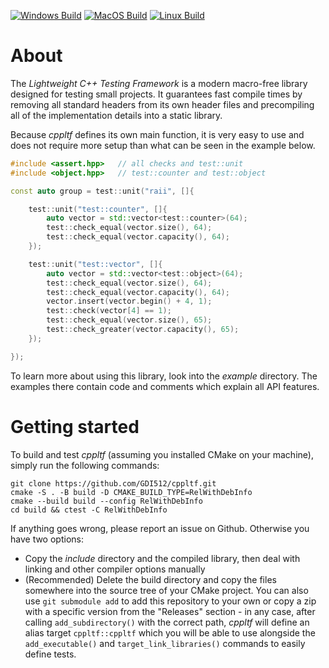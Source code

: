 [![Windows Build](https://github.com/GDI512/cppltf/actions/workflows/windows-ci.yml/badge.svg)](https://github.com/GDI512/cppltf/actions/workflows/windows-ci.yml)
[![MacOS Build](https://github.com/GDI512/cppltf/actions/workflows/macos-ci.yml/badge.svg)](https://github.com/GDI512/cppltf/actions/workflows/macos-ci.yml)
[![Linux Build](https://github.com/GDI512/cppltf/actions/workflows/linux-ci.yml/badge.svg)](https://github.com/GDI512/cppltf/actions/workflows/linux-ci.yml)
# About
The *Lightweight C++ Testing Framework* is a modern macro-free library designed
for testing small projects. It guarantees fast compile times by removing all
standard headers from its own header files and precompiling all of the
implementation details into a static library.

Because *cppltf* defines its own main function, it is very easy to use and
does not require more setup than what can be seen in the example below.

```c++
#include <assert.hpp>   // all checks and test::unit
#include <object.hpp>   // test::counter and test::object

const auto group = test::unit("raii", []{

    test::unit("test::counter", []{
        auto vector = std::vector<test::counter>(64);
        test::check_equal(vector.size(), 64);
        test::check_equal(vector.capacity(), 64);
    });

    test::unit("test::vector", []{
        auto vector = std::vector<test::object>(64);
        test::check_equal(vector.size(), 64);
        test::check_equal(vector.capacity(), 64);
        vector.insert(vector.begin() + 4, 1);
        test::check(vector[4] == 1);
        test::check_equal(vector.size(), 65);
        test::check_greater(vector.capacity(), 65);
    });

});
```

To learn more about using this library, look into the *example* directory. The
examples there contain code and comments which explain all API features.

# Getting started
To build and test *cppltf* (assuming you installed CMake on your machine),
simply run the following commands:

    git clone https://github.com/GDI512/cppltf.git
    cmake -S . -B build -D CMAKE_BUILD_TYPE=RelWithDebInfo
    cmake --build build --config RelWithDebInfo
    cd build && ctest -C RelWithDebInfo

If anything goes wrong, please report an issue on Github. Otherwise you have two
options:
* Copy the *include* directory and the compiled library, then deal with linking
  and other compiler options manually
* (Recommended) Delete the build directory and copy the files somewhere into the
  source tree of your CMake project. You can also use `git submodule add` to add
  this repository to your own or copy a zip with a specific version from the
  "Releases" section - in any case, after calling `add_subdirectory()` with the
  correct path, *cppltf* will define an alias target `cppltf::cppltf` which you
  will be able to use alongside the `add_executable()` and
  `target_link_libraries()` commands to easily define tests.
